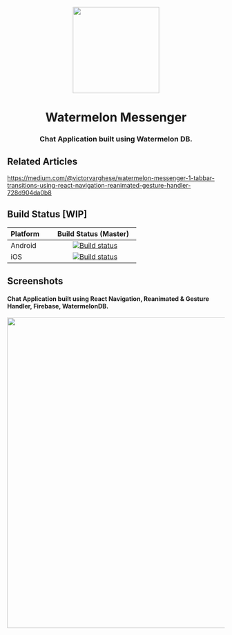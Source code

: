 <p align="center">
  <p align="center">
  <img height="200" src="https://user-images.githubusercontent.com/15869386/68560279-666fce00-0466-11ea-9979-d5ea0a70df50.png" />
  </p>
  <h1 align="center">Watermelon Messenger</h1>
  <h3 align="center">Chat Application built using Watermelon DB.</h3>
  
  ## Related Articles
  
  https://medium.com/@victorvarghese/watermelon-messenger-1-tabbar-transitions-using-react-navigation-reanimated-gesture-handler-728d904da0b8
  
  ## Build Status [WIP]

| Platform      | Build Status (Master)  |
| ------------- |:-------------:|
| Android       | [![Build status](https://build.appcenter.ms/v0.1/apps/15bb5577-2c69-4c96-82c0-908e2d7e82f4/branches/master/badge)](https://appcenter.ms)|
| iOS           | [![Build status](https://build.appcenter.ms/v0.1/apps/04e9e7d7-6d2b-4d3d-ba23-b23344629212/branches/master/badge)](https://appcenter.ms)|


## Screenshots
<h4 align="left">Chat Application built using React Navigation, Reanimated & Gesture Handler, Firebase, WatermelonDB.</h4>
  <img height="720" src="https://user-images.githubusercontent.com/15869386/69168031-eb6c7e80-0b1b-11ea-9bed-92e74fb57936.gif" />
  
  

</p>

